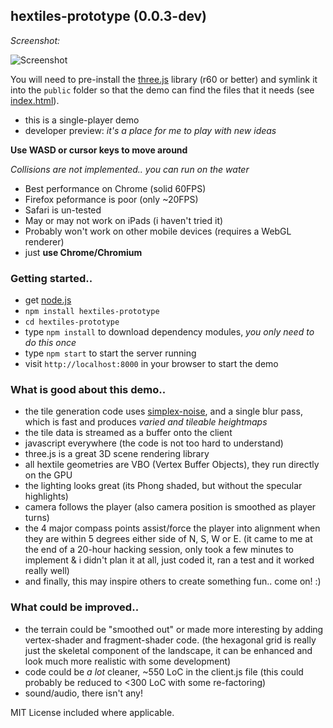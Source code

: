 ## hextiles-prototype (0.0.3-dev)

*Screenshot:*

![Screenshot](https://raw.github.com/joates/hextiles-prototype/master/img/screenshot.png)

You will need to pre-install the [three.js](http://threejs.org) library (r60 or better) and symlink it into the ```public``` folder so that the demo can find the files that it needs (see [index.html](public/index.html)).

* this is a single-player demo
* developer preview: _it's a place for me to play with new ideas_

**Use WASD or cursor keys to move around**

_Collisions are not implemented.. you can run on the water_

* Best performance on Chrome (solid 60FPS)
* Firefox peformance is poor (only ~20FPS)
* Safari is un-tested
* May or may not work on iPads (i haven't tried it)
* Probably won't work on other mobile devices (requires a WebGL renderer)
* just **use Chrome/Chromium**


### Getting started..

* get [node.js](http://nodejs.org)
* ```npm install hextiles-prototype```
* ```cd hextiles-prototype```
* type ```npm install``` to download dependency modules, _you only need to do this once_
* type ```npm start``` to start the server running
* visit ```http://localhost:8000``` in your browser to start the demo


### What is good about this demo..

* the tile generation code uses [simplex-noise](http://npmjs.org/package/simplex-noise), and a single blur pass, which is fast and produces _varied and tileable heightmaps_
* the tile data is streamed as a buffer onto the client
* javascript everywhere (the code is not too hard to understand)
* three.js is a great 3D scene rendering library
* all hextile geometries are VBO (Vertex Buffer Objects), they run directly on the GPU
* the lighting looks great (its Phong shaded, but without the specular highlights)
* camera follows the player (also camera position is smoothed as player turns)
* the 4 major compass points assist/force the player into alignment when they are within 5 degrees either side of N, S, W or E. (it came to me at the end of a 20-hour hacking session, only took a few minutes to implement & i didn't plan it at all, just coded it, ran a test and it worked really well)
* and finally, this may inspire others to create something fun.. come on! :)


### What could be improved..

* the terrain could be "smoothed out" or made more interesting by adding vertex-shader and fragment-shader code. (the hexagonal grid is really just the skeletal component of the landscape, it can be enhanced and look much more realistic with some development)
* code could be _a lot_ cleaner, ~550 LoC in the client.js file (this could probably be reduced to <300 LoC with some re-factoring)
* sound/audio, there isn't any!


MIT License included where applicable.
